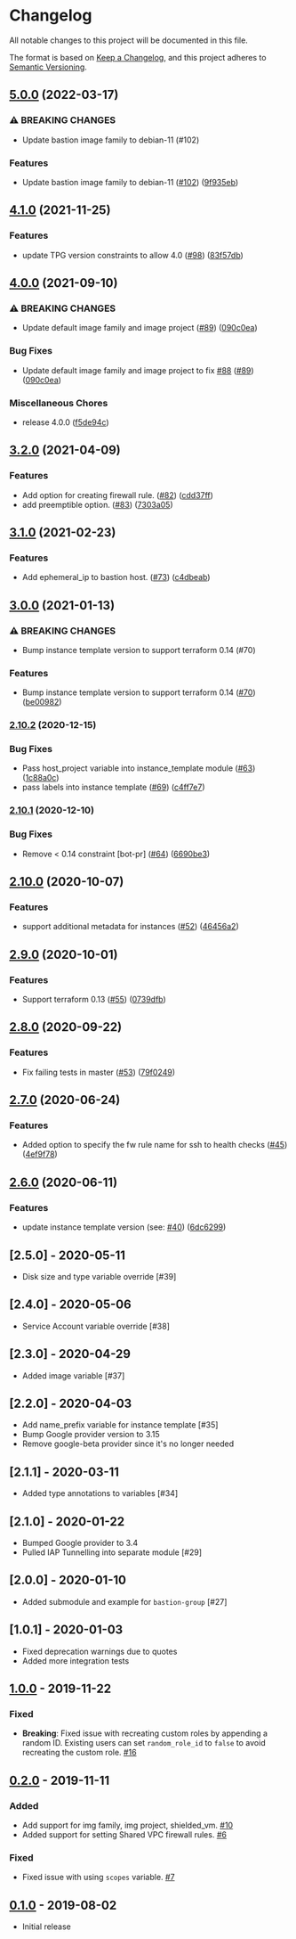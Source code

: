 # Changelog

All notable changes to this project will be documented in this file.

The format is based on
[Keep a Changelog](https://keepachangelog.com/en/1.0.0/),
and this project adheres to
[Semantic Versioning](https://semver.org/spec/v2.0.0.html).

## [5.0.0](https://github.com/terraform-google-modules/terraform-google-bastion-host/compare/v4.1.0...v5.0.0) (2022-03-17)


### ⚠ BREAKING CHANGES

* Update bastion image family to debian-11 (#102)

### Features

* Update bastion image family to debian-11 ([#102](https://github.com/terraform-google-modules/terraform-google-bastion-host/issues/102)) ([9f935eb](https://github.com/terraform-google-modules/terraform-google-bastion-host/commit/9f935eb1cc999a2c18eae148516ebd43e110cc79))

## [4.1.0](https://www.github.com/terraform-google-modules/terraform-google-bastion-host/compare/v4.0.0...v4.1.0) (2021-11-25)


### Features

* update TPG version constraints to allow 4.0 ([#98](https://www.github.com/terraform-google-modules/terraform-google-bastion-host/issues/98)) ([83f57db](https://www.github.com/terraform-google-modules/terraform-google-bastion-host/commit/83f57db571f66b457cee710276627b041a1374b5))

## [4.0.0](https://www.github.com/terraform-google-modules/terraform-google-bastion-host/compare/v3.2.0...v4.0.0) (2021-09-10)

### ⚠ BREAKING CHANGES

* Update default image family and image project ([#89](https://www.github.com/terraform-google-modules/terraform-google-bastion-host/issues/89)) ([090c0ea](https://www.github.com/terraform-google-modules/terraform-google-bastion-host/commit/090c0ea0254cbd31434fc974f6219e2c3c3b8d86))

### Bug Fixes

* Update default image family and image project to fix [#88](https://www.github.com/terraform-google-modules/terraform-google-bastion-host/issues/88) ([#89](https://www.github.com/terraform-google-modules/terraform-google-bastion-host/issues/89)) ([090c0ea](https://www.github.com/terraform-google-modules/terraform-google-bastion-host/commit/090c0ea0254cbd31434fc974f6219e2c3c3b8d86))


### Miscellaneous Chores

* release 4.0.0 ([f5de94c](https://www.github.com/terraform-google-modules/terraform-google-bastion-host/commit/f5de94ce74c8aff7e88ec9cefd0effa956e02bc3))

## [3.2.0](https://www.github.com/terraform-google-modules/terraform-google-bastion-host/compare/v3.1.0...v3.2.0) (2021-04-09)


### Features

* Add option for creating firewall rule. ([#82](https://www.github.com/terraform-google-modules/terraform-google-bastion-host/issues/82)) ([cdd37ff](https://www.github.com/terraform-google-modules/terraform-google-bastion-host/commit/cdd37ff566eebb3879336944bdf009e26d3fd2ff))
* add preemptible option. ([#83](https://www.github.com/terraform-google-modules/terraform-google-bastion-host/issues/83)) ([7303a05](https://www.github.com/terraform-google-modules/terraform-google-bastion-host/commit/7303a054e5c0368cdd4e66764ed4f672dbbba832))

## [3.1.0](https://www.github.com/terraform-google-modules/terraform-google-bastion-host/compare/v3.0.0...v3.1.0) (2021-02-23)


### Features

* Add ephemeral_ip to bastion host. ([#73](https://www.github.com/terraform-google-modules/terraform-google-bastion-host/issues/73)) ([c4dbeab](https://www.github.com/terraform-google-modules/terraform-google-bastion-host/commit/c4dbeab0ab89ef52565020821e6fd24a9c18078a))

## [3.0.0](https://www.github.com/terraform-google-modules/terraform-google-bastion-host/compare/v2.10.2...v3.0.0) (2021-01-13)


### ⚠ BREAKING CHANGES

* Bump instance template version to support terraform 0.14 (#70)

### Features

* Bump instance template version to support terraform 0.14 ([#70](https://www.github.com/terraform-google-modules/terraform-google-bastion-host/issues/70)) ([be00982](https://www.github.com/terraform-google-modules/terraform-google-bastion-host/commit/be0098210d789f6e2a11de347dd244380f151114))

### [2.10.2](https://www.github.com/terraform-google-modules/terraform-google-bastion-host/compare/v2.10.1...v2.10.2) (2020-12-15)


### Bug Fixes

* Pass host_project variable into instance_template module ([#63](https://www.github.com/terraform-google-modules/terraform-google-bastion-host/issues/63)) ([1c88a0c](https://www.github.com/terraform-google-modules/terraform-google-bastion-host/commit/1c88a0ccd58a5221e2203b2c2a21953dbdef6579))
* pass labels into instance template ([#69](https://www.github.com/terraform-google-modules/terraform-google-bastion-host/issues/69)) ([c4ff7e7](https://www.github.com/terraform-google-modules/terraform-google-bastion-host/commit/c4ff7e72c36c506a4aa4011407653dcceb47bcc2))

### [2.10.1](https://www.github.com/terraform-google-modules/terraform-google-bastion-host/compare/v2.10.0...v2.10.1) (2020-12-10)


### Bug Fixes

* Remove < 0.14 constraint [bot-pr] ([#64](https://www.github.com/terraform-google-modules/terraform-google-bastion-host/issues/64)) ([6690be3](https://www.github.com/terraform-google-modules/terraform-google-bastion-host/commit/6690be327c335522fb5db12b67ff90b5b1c8ad51))

## [2.10.0](https://www.github.com/terraform-google-modules/terraform-google-bastion-host/compare/v2.9.0...v2.10.0) (2020-10-07)


### Features

* support additional metadata for instances ([#52](https://www.github.com/terraform-google-modules/terraform-google-bastion-host/issues/52)) ([46456a2](https://www.github.com/terraform-google-modules/terraform-google-bastion-host/commit/46456a29405f207b211481846d4d613f3e7430ac))

## [2.9.0](https://www.github.com/terraform-google-modules/terraform-google-bastion-host/compare/v2.8.0...v2.9.0) (2020-10-01)


### Features

* Support terraform 0.13 ([#55](https://www.github.com/terraform-google-modules/terraform-google-bastion-host/issues/55)) ([0739dfb](https://www.github.com/terraform-google-modules/terraform-google-bastion-host/commit/0739dfb7fe0e07ea1a8b409edbcf02efa873d2a5))

## [2.8.0](https://www.github.com/terraform-google-modules/terraform-google-bastion-host/compare/v2.7.0...v2.8.0) (2020-09-22)


### Features

* Fix failing tests in master ([#53](https://www.github.com/terraform-google-modules/terraform-google-bastion-host/issues/53)) ([79f0249](https://www.github.com/terraform-google-modules/terraform-google-bastion-host/commit/79f02493f1c619113f757a6fcdecb9d54cd1ea8c))

## [2.7.0](https://www.github.com/terraform-google-modules/terraform-google-bastion-host/compare/v2.6.0...v2.7.0) (2020-06-24)


### Features

* Added option to specify the fw rule name for ssh to health checks ([#45](https://www.github.com/terraform-google-modules/terraform-google-bastion-host/issues/45)) ([4ef9f78](https://www.github.com/terraform-google-modules/terraform-google-bastion-host/commit/4ef9f78297deeaf00c8d296be55e39220d5cb551))

## [2.6.0](https://www.github.com/terraform-google-modules/terraform-google-bastion-host/compare/v2.5.0...v2.6.0) (2020-06-11)


### Features

* update instance template version (see: [#40](https://www.github.com/terraform-google-modules/terraform-google-bastion-host/issues/40)) ([6dc6299](https://www.github.com/terraform-google-modules/terraform-google-bastion-host/commit/6dc62991daa04918e335e096f5ee4ad3a42ceff2))

## [2.5.0] - 2020-05-11
- Disk size and type variable override [#39]

## [2.4.0] - 2020-05-06
- Service Account variable override [#38]

## [2.3.0] - 2020-04-29
- Added image variable [#37]

## [2.2.0] - 2020-04-03

- Add name_prefix variable for instance template [#35]
- Bump Google provider version to 3.15
- Remove google-beta provider since it's no longer needed


## [2.1.1] - 2020-03-11
- Added type annotations to variables [#34]

## [2.1.0] - 2020-01-22
- Bumped Google provider to 3.4
- Pulled IAP Tunnelling into separate module [#29]

## [2.0.0] - 2020-01-10
- Added submodule and example for `bastion-group` [#27]

## [1.0.1] - 2020-01-03

- Fixed deprecation warnings due to quotes
- Added more integration tests

## [1.0.0] - 2019-11-22

### Fixed
- **Breaking**: Fixed issue with recreating custom roles by appending a random ID. Existing users can set `random_role_id` to `false` to avoid recreating the custom role. [#16]

## [0.2.0] - 2019-11-11

### Added
- Add support for img family, img project, shielded_vm. [#10]
- Added support for setting Shared VPC firewall rules. [#6](https://github.com/terraform-google-modules/terraform-google-bastion-host/pull/6)

### Fixed
- Fixed issue with using `scopes` variable. [#7](https://github.com/terraform-google-modules/terraform-google-bastion-host/pull/7)

## [0.1.0] - 2019-08-02

- Initial release

[Unreleased]: https://github.com/terraform-google-modules/terraform-google-bastion-host/compare/v1.0.0...HEAD
[1.0.0]: https://github.com/terraform-google-modules/terraform-google-bastion-host/compare/v0.2.0...v1.0.0
[0.2.0]: https://github.com/terraform-google-modules/terraform-google-bastion-host/compare/v0.1.0...v0.2.0
[0.1.0]: https://github.com/terraform-google-modules/terraform-google-bastion-host/releases/tag/v0.1.0

[#16]: https://github.com/terraform-google-modules/terraform-google-bastion-host/pull/16
[#10]: https://github.com/terraform-google-modules/terraform-google-bastion-host/pull/10
